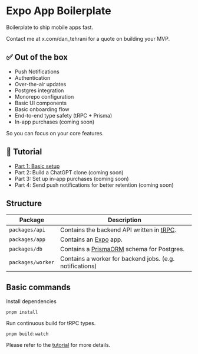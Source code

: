 # Expo App Boilerplate

Boilerplate to ship mobile apps fast.

Contact me at x.com/dan_tehrani for a quote on building your MVP.


## ✅ Out of the box

- Push Notifications
- Authentication
- Over-the-air updates
- Postgres integration
- Monorepo configuration
- Basic UI components
- Basic onboarding flow
- End-to-end type safety (tRPC + Prisma)
- In-app purchases (coming soon)

So you can focus on your core features.

## 📙 Tutorial

- [Part 1: Basic setup](https://raylac.notion.site/Build-react-native-apps-as-fast-as-possible-Part-1-21b8a1e8bd748040b17ac06eb4fc9224)
- Part 2: Build a ChatGPT clone (coming soon)
- Part 3: Set up in-app purchases (coming soon)
- Part 4: Send push notifications for better retention (coming soon)

## Structure

| **Package**       | **Description**                                                     |
| ----------------- | ------------------------------------------------------------------- |
| `packages/api`    | Contains the backend API written in [tRPC](https://trpc.io/).       |
| `packages/app`    | Contains an [Expo](https://expo.dev/) app.                          |
| `packages/db`     | Contains a [PrismaORM](https://www.prisma.io/) schema for Postgres. |
| `packages/worker` | Contains a worker for backend jobs. (e.g. notifications)            |

## Basic commands

Install dependencies

```
pnpm install
```

Run continuous build for tRPC types.

```
pnpm build:watch
```

Please refer to the [tutorial](https://raylac.notion.site/Build-react-native-apps-as-fast-as-possible-Part-1-21b8a1e8bd748040b17ac06eb4fc9224) for more details.
